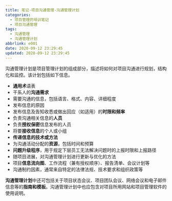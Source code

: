 ```yaml
---
title: 笔记-项目沟通管理-沟通管理计划
categories:
  - 项目管理的培训笔记
  - 项目沟通管理
tags:
  - 沟通管理
  - 沟通管理计划
abbrlink: e001
date: 2020-09-12 23:29:45
updated: 2020-09-12 23:29:45
---
```


沟通管理计划是项目管理计划的组成部分，描述将如何对项目沟通进行规划，结构化和监控。该计划包括如下信息。

- **通用术**语表
- 干系人的**沟通需求**
- 需要沟通的信息，包括语言、格式、内容、详细程度
- 发布信息的原因
- 发布信息及告知收悉或做出回应（如适用）的**时限和频率**
- 负责沟通相关信息的**人员**
- 负责**授权保密**信息发布的人员
- 将要**接收信息**的个人或小组
- **传递信息的技术或方法**
- 为沟通活动分配的**资源**，包括时间和预算
- **问题升级程序**，用于规定下层员工无法解决问题时的上报时限和上报路径
- 随项目进展，对沟通管理计划进行更新与优化的方法
- 项目**信息流向图**、工作流程（兼有授权顺序）、报告清单、会议计划等
- 沟通制约因素，通常来自特定的法律法规、技术要求和组织政策等

**沟通管理计划**中还可包括关于项目状态会议、项目团队会议、网络会议和电子邮件信息等的**指南和模板**。沟通管理计划中也应包含对项目所用网站和项目管理软件的使用说明。
